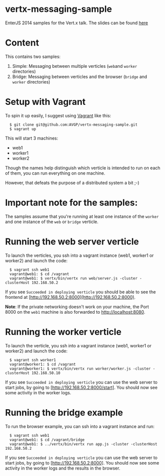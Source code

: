vertx-messaging-sample
======================

EnterJS 2014 samples for the Vert.x talk. The slides can be found [here](http://bit.ly/enterjs-vertx)

# Content
This contains two samples:

1. Simple: Messaging between multiple verticles (`web`and `worker` directories)
2. Bridge: Messaging between verticles and the browser (`bridge` and `worker` directories)

# Setup with Vagrant
To spin it up easily, I suggest using [Vagrant](http://vagrantup.com) like this:

```shell
  $ git clone git@github.com:AVGP/vertx-messaging-sample.git
  $ vagrant up
```

This will start 3 machines:

- web1
- worker1
- worker2

Though the names help distinguish which verticle is intended to run on each of them,
you can run everything on one machine.

However, that defeats the purpose of a distributed system a bit ;-)

# Important note for the samples:
The samples assume that you're running at least one instance of the `worker` and one instance of the `web` or `bridge` verticle.

# Running the web server verticle
To launch the verticles, you ssh into a vagrant instance (web1, worker1 or worker2) and launch the code:

```shell
  $ vagrant ssh web1
  vagrant@web1: $ cd /vagrant
  vagrant@web1: $ vertx/bin/vertx run web/server.js -cluster -clusterHost 192.168.50.2
```

If you see `Succeeded in deploying verticle`
you should be able to see the frontend at [http://192.168.50.2:8000](http://192.168.50.2:8000).

**Note**: If the private networking doesn't work on your machine,
the Port 8000 on the `web1` machine is also forwarded to [http://localhost:8080](http://localhost:8080).

# Running the worker verticle
To launch the verticle, you ssh into a vagrant instance (web1, worker1 or worker2) and launch the code:

```shell
  $ vagrant ssh worker1
  vagrant@worker1: $ cd /vagrant
  vagrant@worker1: $ vertx/bin/vertx run worker/worker.js -cluster -clusterHost 192.168.50.10
```

If you see `Succeeded in deploying verticle` you can use the web server to start jobs, by going to [http://192.168.50.2:8000/start].
You should now see some activity in the worker logs.

# Running the bridge example
To run the browser example, you can ssh into a vagrant instance and run:

```shell
  $ vagrant ssh web1
  vagrant@web1: $ cd /vagrant/bridge
  vagrant@web1: $ ../vertx/bin/vertx run app.js -cluster -clusterHost 192.168.50.2
```

If you see `Succeeded in deploying verticle` you can use the web server to start jobs, by going to [http://192.168.50.2:8000].
You should now see some activity in the worker logs and the results in the browser.
